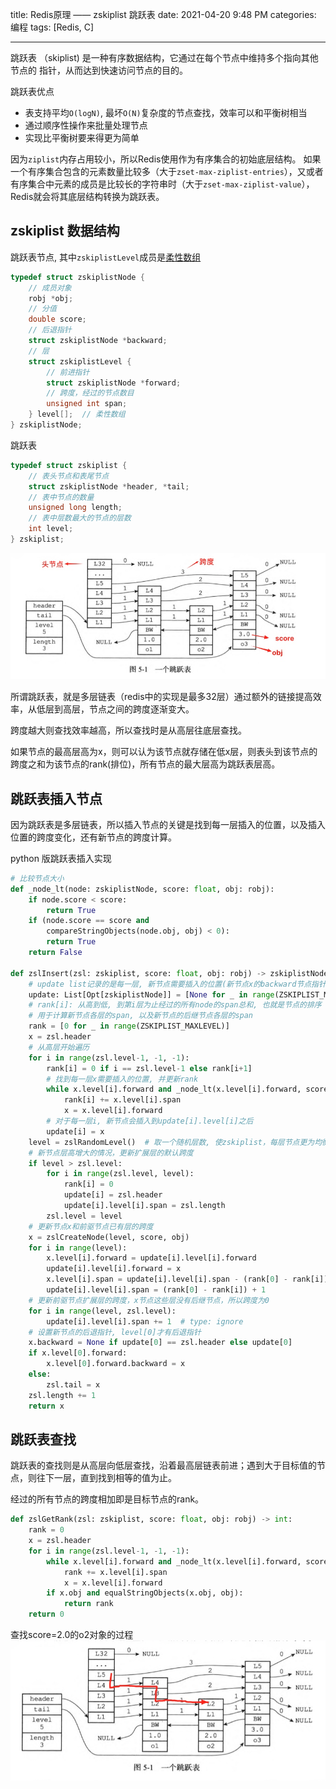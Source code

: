 title: Redis原理 —— zskiplist 跳跃表
date: 2021-04-20 9:48 PM
categories: 编程
tags: [Redis, C]

----

跳跃表 （skiplist) 是一种有序数据结构，它通过在每个节点中维持多个指向其他节点的 指针，从而达到快速访问节点的目的。

跳跃表优点
- 表支持平均`O(logN)`, 最坏`O(N)`复杂度的节点查找，效率可以和平衡树相当
- 通过顺序性操作来批量处理节点
- 实现比平衡树要来得更为简单

因为`ziplist`内存占用较小，所以Redis使用作为有序集合的初始底层结构。
如果一个有序集合包含的元素数量比较多（大于`zset-max-ziplist-entries`），又或者有序集合中元素的成员是比较长的字符串时（大于`zset-max-ziplist-value`），Redis就会将其底层结构转换为跳跃表。

<!--more-->

## zskiplist 数据结构
跳跃表节点, 其中`zskiplistLevel`成员是[柔性数组](https://gcc.gnu.org/onlinedocs/gcc/Zero-Length.html)
```c
typedef struct zskiplistNode {
    // 成员对象
    robj *obj;
    // 分值
    double score;
    // 后退指针
    struct zskiplistNode *backward;
    // 层
    struct zskiplistLevel {
        // 前进指针
        struct zskiplistNode *forward;
        // 跨度，经过的节点数目
        unsigned int span;
    } level[];  // 柔性数组
} zskiplistNode;
```

跳跃表
```c
typedef struct zskiplist {
    // 表头节点和表尾节点
    struct zskiplistNode *header, *tail;
    // 表中节点的数量
    unsigned long length;
    // 表中层数最大的节点的层数
    int level;
} zskiplist;
```

![](media/16190066207268.jpg)

所谓跳跃表，就是多层链表（redis中的实现是最多32层）通过额外的链接提高效率，从低层到高层，节点之间的跨度逐渐变大。

跨度越大则查找效率越高，所以查找时是从高层往底层查找。

如果节点的最高层高为x，则可以认为该节点就存储在低x层，则表头到该节点的跨度之和为该节点的rank(排位)，所有节点的最大层高为跳跃表层高。

## 跳跃表插入节点
因为跳跃表是多层链表，所以插入节点的关键是找到每一层插入的位置，以及插入位置的跨度变化，还有新节点的跨度计算。

python 版跳跃表插入实现
```python
# 比较节点大小
def _node_lt(node: zskiplistNode, score: float, obj: robj):
    if node.score < score:
        return True
    if (node.score == score and
        compareStringObjects(node.obj, obj) < 0):
        return True
    return False
    
def zslInsert(zsl: zskiplist, score: float, obj: robj) -> zskiplistNode:
    # update list记录的是每一层, 新节点需要插入的位置(新节点x的backward节点指针)
    update: List[Opt[zskiplistNode]] = [None for _ in range(ZSKIPLIST_MAXLEVEL)]
    # rank[i]: 从高到低, 到第i层为止经过的所有node的span总和, 也就是节点的排序
    # 用于计算新节点各层的span, 以及新节点的后继节点各层的span
    rank = [0 for _ in range(ZSKIPLIST_MAXLEVEL)]
    x = zsl.header
    # 从高层开始遍历
    for i in range(zsl.level-1, -1, -1):
        rank[i] = 0 if i == zsl.level-1 else rank[i+1]
        # 找到每一层x需要插入的位置, 并更新rank
        while x.level[i].forward and _node_lt(x.level[i].forward, score, obj):
            rank[i] += x.level[i].span
            x = x.level[i].forward
        # 对于每一层i, 新节点会插入到update[i].level[i]之后
        update[i] = x
    level = zslRandomLevel()  # 取一个随机层数, 使zskiplist，每层节点更为均衡
    # 新节点层高增大的情况，更新扩展层的默认跨度
    if level > zsl.level:
        for i in range(zsl.level, level):
            rank[i] = 0
            update[i] = zsl.header
            update[i].level[i].span = zsl.length 
        zsl.level = level
    # 更新节点x和前驱节点已有层的跨度
    x = zslCreateNode(level, score, obj)
    for i in range(level):
        x.level[i].forward = update[i].level[i].forward
        update[i].level[i].forward = x 
        x.level[i].span = update[i].level[i].span - (rank[0] - rank[i])  
        update[i].level[i].span = (rank[0] - rank[i]) + 1 
    # 更新前驱节点扩展层的跨度，x节点这些层没有后继节点，所以跨度为0
    for i in range(level, zsl.level):
        update[i].level[i].span += 1  # type: ignore
    # 设置新节点的后退指针, level[0]才有后退指针
    x.backward = None if update[0] == zsl.header else update[0]
    if x.level[0].forward:
        x.level[0].forward.backward = x
    else:
        zsl.tail = x
    zsl.length += 1
    return x
```

## 跳跃表查找
跳跃表的查找则是从高层向低层查找，沿着最高层链表前进；遇到大于目标值的节点，则往下一层，直到找到相等的值为止。

经过的所有节点的跨度相加即是目标节点的rank。

```python
def zslGetRank(zsl: zskiplist, score: float, obj: robj) -> int:
    rank = 0
    x = zsl.header
    for i in range(zsl.level-1, -1, -1):
        while x.level[i].forward and _node_lt(x.level[i].forward, score, obj):
            rank += x.level[i].span
            x = x.level[i].forward
        if x.obj and equalStringObjects(x.obj, obj):
            return rank
    return 0
```

查找score=2.0的o2对象的过程
![](media/16191635872238.jpg)
